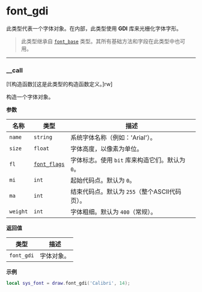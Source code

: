 # font_gdi

此类型代表一个字体对象。在内部，此类型使用 **GDI** 库来光栅化字体字形。

> 此类型继承自 [`font_base`](/api/draw/managed/font-base "此类型代表字体类型的基类。你不能创建此类型的实例。请使用其子类型。") 类型。其所有基础方法和字段在此类型中也可用。

_________________

### __call

[![构造函数][这是此类型的构造函数定义。]rw]

构造一个字体对象。

**参数**

| 名称 | 类型 | 描述 |
| ---- | ---- | ----------- |
| `name` | `string` | 系统字体名称（例如：'Arial'）。 |
| `size` | `float` | 字体高度，以像素为单位。 |
| `fl` | [`font_flags`](/api/draw/managed/font-base/font-flags "此枚举决定字体对象应具有的标志。这些标志只能在类型构造期间设置。") | 字体标志。使用 `bit` 库来构造它们。默认为 `0`。 |
| `mi` | `int` | 起始代码点。默认为 `0`。 |
| `ma` | `int` | 结束代码点。默认为 `255`（整个ASCII代码页）。 |
| `weight` | `int` | 字体粗细。默认为 `400`（常规）。 |

**返回值**

| 类型 | 描述 |
| ---- | ----------- |
| `font_gdi` | 字体对象。 |

**示例**

```lua
local sys_font = draw.font_gdi('Calibri', 14);
```